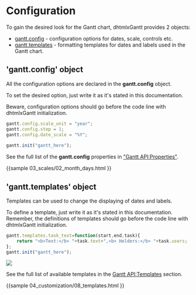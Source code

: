 Configuration
================================================

To gain the desired look for the Gantt chart, dhtmlxGantt provides 2 objects: 

- [gantt.config](api/refs/gantt_props.md) - configuration options for dates, scale, controls etc.
- [gantt.templates](api/refs/gantt_templates.md) - formatting templates for dates and labels used in the Gantt chart.

'gantt.config' object
------------------------
All the configuration options are declared in the **gantt.config** object. 

To set the desired option, just write it as it's stated in this documentation.
  
Beware, configuration options should go before the code line with dhtmlxGantt initialization. 


~~~js
gantt.config.scale_unit = "year";
gantt.config.step = 1;
gantt.config.date_scale = "%Y";
 
gantt.init("gantt_here");
~~~

See the full list of the **gantt.config** properties in  ["Gantt API:Properties"](api/refs/gantt_props.md).

{{sample
	03_scales/02_month_days.html
}}

'gantt.templates' object
-------------------------------------

Templates can be used to change the displaying of dates and labels.

To define a template, just write it as it's stated in this documentation. Remember, the definitions of templates should go before the code line with dhtmlxGantt initialization.


~~~js
gantt.templates.task_text=function(start,end,task){
	return "<b>Text:</b> "+task.text+",<b> Holders:</b> "+task.users;
};
gantt.init("gantt_here");
~~~


<img src="desktop/gantt_templates.png"/>

See the full list of available templates in the [Gantt API:Templates](api/refs/gantt_templates.md) section. 

{{sample
	04_customization/08_templates.html
}}